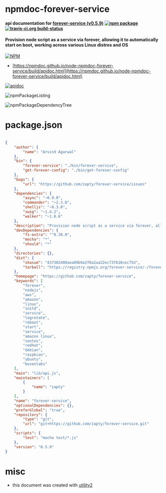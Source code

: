 # npmdoc-forever-service

#### api documentation for  [forever-service (v0.5.9)](https://github.com/zapty/forever-service)  [![npm package](https://img.shields.io/npm/v/npmdoc-forever-service.svg?style=flat-square)](https://www.npmjs.org/package/npmdoc-forever-service) [![travis-ci.org build-status](https://api.travis-ci.org/npmdoc/node-npmdoc-forever-service.svg)](https://travis-ci.org/npmdoc/node-npmdoc-forever-service)

#### Provision node script as a service via forever, allowing it to automatically start on boot, working across various Linux distros and OS

[![NPM](https://nodei.co/npm/forever-service.png?downloads=true&downloadRank=true&stars=true)](https://www.npmjs.com/package/forever-service)

- [https://npmdoc.github.io/node-npmdoc-forever-service/build/apidoc.html](https://npmdoc.github.io/node-npmdoc-forever-service/build/apidoc.html)

[![apidoc](https://npmdoc.github.io/node-npmdoc-forever-service/build/screenCapture.buildCi.browser.%252Ftmp%252Fbuild%252Fapidoc.html.png)](https://npmdoc.github.io/node-npmdoc-forever-service/build/apidoc.html)

![npmPackageListing](https://npmdoc.github.io/node-npmdoc-forever-service/build/screenCapture.npmPackageListing.svg)

![npmPackageDependencyTree](https://npmdoc.github.io/node-npmdoc-forever-service/build/screenCapture.npmPackageDependencyTree.svg)



# package.json

```json

{
    "author": {
        "name": "Arvind Agarwal"
    },
    "bin": {
        "forever-service": "./bin/forever-service",
        "get-forever-config": "./bin/get-forever-config"
    },
    "bugs": {
        "url": "https://github.com/zapty/forever-service/issues"
    },
    "dependencies": {
        "async": "~0.9.0",
        "commander": "~2.3.0",
        "shelljs": "~0.3.0",
        "swig": "~1.4.2",
        "walker": "~1.0.6"
    },
    "description": "Provision node script as a service via forever, allowing it to automatically start on boot, working across various Linux distros and OS",
    "devDependencies": {
        "fs-extra": "^0.30.0",
        "mocha": "*",
        "should": "*"
    },
    "directories": {},
    "dist": {
        "shasum": "437302400aea09b9a2f0a2aa22ec737610cec75d",
        "tarball": "https://registry.npmjs.org/forever-service/-/forever-service-0.5.9.tgz"
    },
    "homepage": "https://github.com/zapty/forever-service",
    "keywords": [
        "forever",
        "nodejs",
        "aws",
        "amazon",
        "linux",
        "initd",
        "service",
        "logrotate",
        "reboot",
        "start",
        "service",
        "amazon linux",
        "centos",
        "redhat",
        "debian",
        "raspbian",
        "ubuntu",
        "busenlabs"
    ],
    "main": "lib/api.js",
    "maintainers": [
        {
            "name": "zapty"
        }
    ],
    "name": "forever-service",
    "optionalDependencies": {},
    "preferGlobal": "true",
    "repository": {
        "type": "git",
        "url": "git+https://github.com/zapty/forever-service.git"
    },
    "scripts": {
        "test": "mocha test/*.js"
    },
    "version": "0.5.9"
}
```



# misc
- this document was created with [utility2](https://github.com/kaizhu256/node-utility2)
